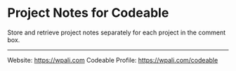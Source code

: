 # Project Notes for Codeable

Store and retrieve project notes separately for each project in the comment box.

_____________________________________________

Website: https://wpali.com
Codeable Profile: https://wpali.com/codeable
